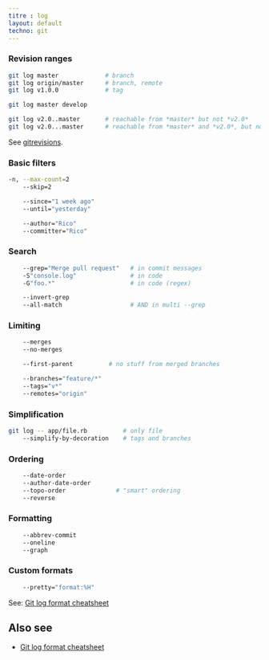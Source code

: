 ```yaml
---
titre : log
layout: default
techno: git
---
```


### Revision ranges

```bash
git log master             # branch
git log origin/master      # branch, remote
git log v1.0.0             # tag

git log master develop

git log v2.0..master       # reachable from *master* but not *v2.0*
git log v2.0...master      # reachable from *master* and *v2.0*, but not both
```

See [gitrevisions](./git-revisions).

### Basic filters

```bash
-n, --max-count=2
    --skip=2
```

```bash
    --since="1 week ago"
    --until="yesterday"
```

```bash
    --author="Rico"
    --committer="Rico"
```

### Search

```bash
    --grep="Merge pull request"   # in commit messages
    -S"console.log"               # in code
    -G"foo.*"                     # in code (regex)
```

```bash
    --invert-grep
    --all-match                   # AND in multi --grep
```

### Limiting

```bash
    --merges
    --no-merges
```

```bash
    --first-parent          # no stuff from merged branches
```

```bash
    --branches="feature/*"
    --tags="v*"
    --remotes="origin"
```

### Simplification

```bash
git log -- app/file.rb          # only file
    --simplify-by-decoration    # tags and branches
```

### Ordering

```bash
    --date-order
    --author-date-order
    --topo-order              # "smart" ordering
    --reverse
```

### Formatting

```bash
    --abbrev-commit
    --oneline
    --graph
```

### Custom formats

```bash
    --pretty="format:%H"
```

See: [Git log format cheatsheet](./git-log-format)

## Also see

- [Git log format cheatsheet](./git-log-format)
